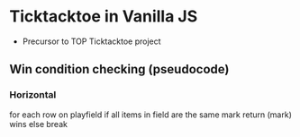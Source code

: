 # Ticktacktoe in Vanilla JS
* Precursor to TOP Ticktacktoe project

## Win condition checking (pseudocode)
### Horizontal
for each row on playfield
    if all items in field are the same mark
        return (mark) wins
    else
        break
